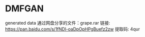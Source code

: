 # DMFGAN
generated data
通过网盘分享的文件：grape.rar
链接: https://pan.baidu.com/s/1fNDl-oaDpOpHPgBuefz2zw 提取码: 4qur
